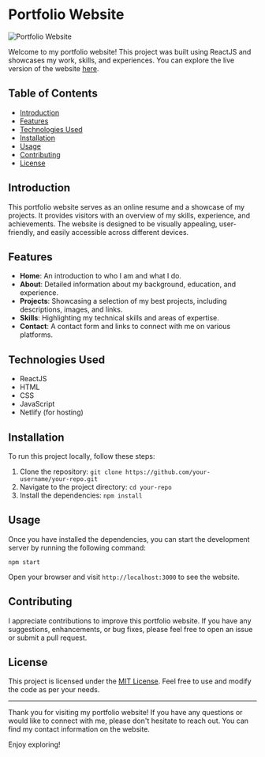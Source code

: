 # Portfolio Website

![Portfolio Website](https://your-portfolio-url.com/screenshot.png)

Welcome to my portfolio website! This project was built using ReactJS and showcases my work, skills, and experiences. You can explore the live version of the website [here](https://nitunsinghportfolio.netlify.app/).

## Table of Contents

- [Introduction](#introduction)
- [Features](#features)
- [Technologies Used](#technologies-used)
- [Installation](#installation)
- [Usage](#usage)
- [Contributing](#contributing)
- [License](#license)

## Introduction

This portfolio website serves as an online resume and a showcase of my projects. It provides visitors with an overview of my skills, experience, and achievements. The website is designed to be visually appealing, user-friendly, and easily accessible across different devices.

## Features

- **Home**: An introduction to who I am and what I do.
- **About**: Detailed information about my background, education, and experience.
- **Projects**: Showcasing a selection of my best projects, including descriptions, images, and links.
- **Skills**: Highlighting my technical skills and areas of expertise.
- **Contact**: A contact form and links to connect with me on various platforms.

## Technologies Used

- ReactJS
- HTML
- CSS
- JavaScript
- Netlify (for hosting)

## Installation

To run this project locally, follow these steps:

1. Clone the repository: `git clone https://github.com/your-username/your-repo.git`
2. Navigate to the project directory: `cd your-repo`
3. Install the dependencies: `npm install`

## Usage

Once you have installed the dependencies, you can start the development server by running the following command:

```shell
npm start
```

Open your browser and visit `http://localhost:3000` to see the website.

## Contributing

I appreciate contributions to improve this portfolio website. If you have any suggestions, enhancements, or bug fixes, please feel free to open an issue or submit a pull request.

## License

This project is licensed under the [MIT License](https://opensource.org/licenses/MIT). Feel free to use and modify the code as per your needs.

---

Thank you for visiting my portfolio website! If you have any questions or would like to connect with me, please don't hesitate to reach out. You can find my contact information on the website.

Enjoy exploring!
